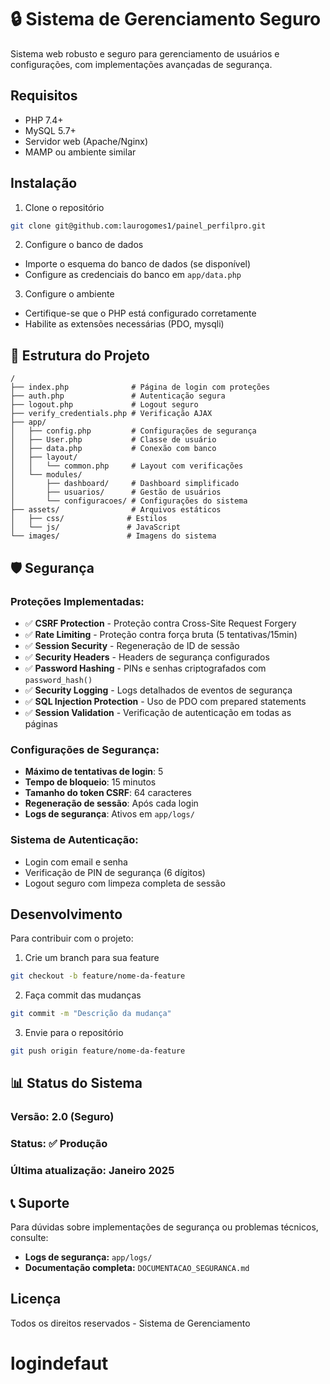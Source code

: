 # 🔒 Sistema de Gerenciamento Seguro

Sistema web robusto e seguro para gerenciamento de usuários e configurações, com implementações avançadas de segurança.

## Requisitos

- PHP 7.4+
- MySQL 5.7+
- Servidor web (Apache/Nginx)
- MAMP ou ambiente similar

## Instalação

1. Clone o repositório

```bash
git clone git@github.com:laurogomes1/painel_perfilpro.git
```

2. Configure o banco de dados

- Importe o esquema do banco de dados (se disponível)
- Configure as credenciais do banco em `app/data.php`

3. Configure o ambiente

- Certifique-se que o PHP está configurado corretamente
- Habilite as extensões necessárias (PDO, mysqli)

## 📁 Estrutura do Projeto

```
/
├── index.php              # Página de login com proteções
├── auth.php               # Autenticação segura
├── logout.php             # Logout seguro
├── verify_credentials.php # Verificação AJAX
├── app/
│   ├── config.php         # Configurações de segurança
│   ├── User.php           # Classe de usuário
│   ├── data.php           # Conexão com banco
│   ├── layout/
│   │   └── common.php     # Layout com verificações
│   └── modules/
│       ├── dashboard/     # Dashboard simplificado
│       ├── usuarios/      # Gestão de usuários
│       └── configuracoes/ # Configurações do sistema
├── assets/                # Arquivos estáticos
│   ├── css/              # Estilos
│   └── js/               # JavaScript
└── images/               # Imagens do sistema
```

## 🛡️ Segurança

### **Proteções Implementadas:**

- ✅ **CSRF Protection** - Proteção contra Cross-Site Request Forgery
- ✅ **Rate Limiting** - Proteção contra força bruta (5 tentativas/15min)
- ✅ **Session Security** - Regeneração de ID de sessão
- ✅ **Security Headers** - Headers de segurança configurados
- ✅ **Password Hashing** - PINs e senhas criptografados com `password_hash()`
- ✅ **Security Logging** - Logs detalhados de eventos de segurança
- ✅ **SQL Injection Protection** - Uso de PDO com prepared statements
- ✅ **Session Validation** - Verificação de autenticação em todas as páginas

### **Configurações de Segurança:**

- **Máximo de tentativas de login**: 5
- **Tempo de bloqueio**: 15 minutos
- **Tamanho do token CSRF**: 64 caracteres
- **Regeneração de sessão**: Após cada login
- **Logs de segurança**: Ativos em `app/logs/`

### **Sistema de Autenticação:**

- Login com email e senha
- Verificação de PIN de segurança (6 dígitos)
- Logout seguro com limpeza completa de sessão

## Desenvolvimento

Para contribuir com o projeto:

1. Crie um branch para sua feature

```bash
git checkout -b feature/nome-da-feature
```

2. Faça commit das mudanças

```bash
git commit -m "Descrição da mudança"
```

3. Envie para o repositório

```bash
git push origin feature/nome-da-feature
```

## 📊 Status do Sistema

### **Versão:** 2.0 (Seguro)

### **Status:** ✅ Produção

### **Última atualização:** Janeiro 2025

## 📞 Suporte

Para dúvidas sobre implementações de segurança ou problemas técnicos, consulte:

- **Logs de segurança:** `app/logs/`
- **Documentação completa:** `DOCUMENTACAO_SEGURANCA.md`

## Licença

Todos os direitos reservados - Sistema de Gerenciamento
# logindefaut
